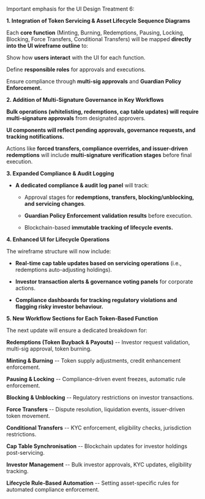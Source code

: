Important emphasis for the UI Design Treatment 6:

**1. Integration of Token Servicing & Asset Lifecycle Sequence
Diagrams**

Each **core function** (Minting, Burning, Redemptions, Pausing, Locking,
Blocking, Force Transfers, Conditional Transfers) will be mapped
**directly into the UI wireframe outline** to:

Show how **users interact** with the UI for each function.

Define **responsible roles** for approvals and executions.

Ensure compliance through **multi-sig approvals** and **Guardian Policy
Enforcement.**

**2. Addition of Multi-Signature Governance in Key Workflows**

**Bulk operations (whitelisting, redemptions, cap table updates) will
require multi-signature approvals** from designated approvers.

**UI components will reflect pending approvals, governance requests, and
tracking notifications.**

Actions like **forced transfers, compliance overrides, and issuer-driven
redemptions** will include **multi-signature verification stages**
before final execution.

**3. Expanded Compliance & Audit Logging**

- **A dedicated compliance & audit log panel** will track:

  - Approval stages for **redemptions, transfers, blocking/unblocking,
    and servicing changes**.

  - **Guardian Policy Enforcement validation results** before execution.

  - Blockchain-based **immutable tracking of lifecycle events.**

**4. Enhanced UI for Lifecycle Operations**

The wireframe structure will now include:

- **Real-time cap table updates based on servicing operations** (i.e.,
  redemptions auto-adjusting holdings).

- **Investor transaction alerts & governance voting panels** for
  corporate actions.

- **Compliance dashboards for tracking regulatory violations and
  flagging risky investor behaviour.**

**5. New Workflow Sections for Each Token-Based Function**

The next update will ensure a dedicated breakdown for:

**Redemptions (Token Buyback & Payouts)** -- Investor request
validation, multi-sig approval, token burning.

**Minting & Burning** -- Token supply adjustments, credit enhancement
enforcement.

**Pausing & Locking** -- Compliance-driven event freezes, automatic rule
enforcement.

**Blocking & Unblocking** -- Regulatory restrictions on investor
transactions.

**Force Transfers** -- Dispute resolution, liquidation events,
issuer-driven token movement.

**Conditional Transfers** -- KYC enforcement, eligibility checks,
jurisdiction restrictions.

**Cap Table Synchronisation** -- Blockchain updates for investor
holdings post-servicing.

**Investor Management** -- Bulk investor approvals, KYC updates,
eligibility tracking.

**Lifecycle Rule-Based Automation** -- Setting asset-specific rules for
automated compliance enforcement.
